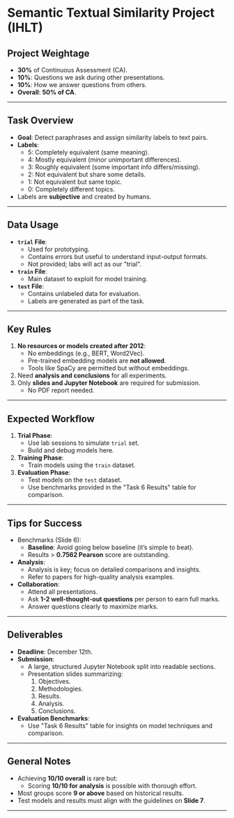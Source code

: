 # Semantic Textual Similarity Project (IHLT)

## Project Weightage
- **30%** of Continuous Assessment (CA).
- **10%**: Questions we ask during other presentations.
- **10%**: How we answer questions from others.
- **Overall**: **50% of CA**.

---

## Task Overview
- **Goal**: Detect paraphrases and assign similarity labels to text pairs.
- **Labels**:
  - 5: Completely equivalent (same meaning).
  - 4: Mostly equivalent (minor unimportant differences).
  - 3: Roughly equivalent (some important info differs/missing).
  - 2: Not equivalent but share some details.
  - 1: Not equivalent but same topic.
  - 0: Completely different topics.
- Labels are **subjective** and created by humans.

---

## Data Usage
- **`trial` File**:
  - Used for prototyping.
  - Contains errors but useful to understand input-output formats.
  - Not provided; labs will act as our "trial".
- **`train` File**:
  - Main dataset to exploit for model training.
- **`test` File**:
  - Contains unlabeled data for evaluation.
  - Labels are generated as part of the task.

---

## Key Rules
1. **No resources or models created after 2012**:
   - No embeddings (e.g., BERT, Word2Vec).
   - Pre-trained embedding models are **not allowed**.
   - Tools like SpaCy are permitted but without embeddings.
2. Need **analysis and conclusions** for all experiments.
3. Only **slides and Jupyter Notebook** are required for submission.
   - No PDF report needed.

---

## Expected Workflow
1. **Trial Phase**:
   - Use lab sessions to simulate `trial` set.
   - Build and debug models here.
2. **Training Phase**:
   - Train models using the `train` dataset.
3. **Evaluation Phase**:
   - Test models on the `test` dataset.
   - Use benchmarks provided in the "Task 6 Results" table for comparison.

---

## Tips for Success
- Benchmarks (Slide 6):
  - **Baseline**: Avoid going below baseline (it’s simple to beat).
  - Results > **0.7562 Pearson** score are outstanding.
- **Analysis**:
  - Analysis is key; focus on detailed comparisons and insights.
  - Refer to papers for high-quality analysis examples.
- **Collaboration**:
  - Attend all presentations.
  - Ask **1-2 well-thought-out questions** per person to earn full marks.
  - Answer questions clearly to maximize marks.

---

## Deliverables
- **Deadline**: December 12th.
- **Submission**:
  - A large, structured Jupyter Notebook split into readable sections.
  - Presentation slides summarizing:
    1. Objectives.
    2. Methodologies.
    3. Results.
    4. Analysis.
    5. Conclusions.
- **Evaluation Benchmarks**:
  - Use "Task 6 Results" table for insights on model techniques and comparison.

---

## General Notes
- Achieving **10/10 overall** is rare but:
  - Scoring **10/10 for analysis** is possible with thorough effort.
- Most groups score **9 or above** based on historical results.
- Test models and results must align with the guidelines on **Slide 7**.

---
